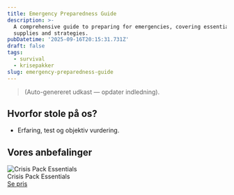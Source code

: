 ```yaml
---
title: Emergency Preparedness Guide
description: >-
  A comprehensive guide to preparing for emergencies, covering essential
  supplies and strategies.
pubDatetime: '2025-09-16T20:15:31.731Z'
draft: false
tags:
  - survival
  - krisepakker
slug: emergency-preparedness-guide
---
```

> (Auto-genereret udkast — opdater indledning).

## Hvorfor stole på os?
- Erfaring, test og objektiv vurdering.

## Vores anbefalinger


<!-- Auto: Affiliate-kort fra Products/SKUs -->

<div class="aff-card"><img src="abstract_15.png (https://v5.airtableusercontent.com/v3/u/45/45/1758067200000/AQA98GHKnBPycj_64HL2ag/8RTh2Nwhoy6xlcVnUCneZntoqn6f86zAC_JpOOXRVHw2t2D-ukHFSeI0WS5MpnB66HEQBC2iUWJhjsZTnI6jvtevcXp4uay2QGIPmZquQ-52-TZOsPJ_U3ZTPTeQiII0Qd2dB8QYGbNBaip49U2kh0TKfNSWBpMvGEvfqCMCxwg/WxXoMzS6q1GhskB_CxY11NATxseyPInvnr_rb3ngKvc)" alt="Crisis Pack Essentials" class="aff-card__img" /><div class="aff-card__meta"><div class="aff-card__title">Crisis Pack Essentials</div><a class="aff-btn" href="https://affiliate.homeessentialsee62.com/deal789?utm_source=klartilalt&utm_medium=affiliate&subid=emergency-preparedness-guide-2025-09-16" rel="sponsored nofollow noopener" target="_blank">Se pris</a></div></div>

